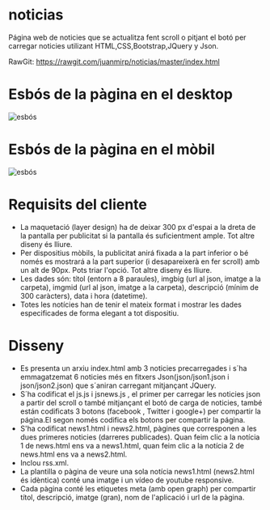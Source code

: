 # noticias

Página web de noticies que se actualitza fent scroll o pitjant el botó per carregar noticies utilizant HTML,CSS,Bootstrap,JQuery y Json.

RawGit:
https://rawgit.com/juanmirp/noticias/master/index.html

# Esbós de la pàgina en el desktop 

![esbós](https://rawgit.com/juanmirp/noticias/master/doc/IMG_20170606_182721.jpg)


# Esbós de la pàgina en el mòbil

![esbós](https://rawgit.com/juanmirp/noticias/master/doc/IMG_20170606_182711.jpg)


# Requisits del cliente
* La maquetació (layer design) ha de deixar 300 px d'espai a la dreta de la pantalla per publicitat si la pantalla és suficientment ample. Tot altre diseny és lliure.
* Per dispositius mòbils, la publicitat anirá fixada a la part inferior o bé només es mostrará a la part superior (i desapareixerà en fer scroll) amb un alt de 90px. Pots triar l'opció. Tot altre diseny és lliure.
* Les dades són: títol (entorn a 8 paraules), imgbig (url al json, imatge a la carpeta), imgmid (url al json, imatge a la carpeta), descripció (mínim de 300 caràcters), data i hora (datetime).
* Totes les notícies han de tenir el mateix format i mostrar les dades especificades de forma elegant a tot dispositiu.

# Disseny 
* Es presenta un arxiu index.html amb 3 noticies precarregades i s´ha emmagatzemat 6 noticies més en fitxers Json(json/json1.json i json/json2.json) que s´aniran carregant mitjançant JQuery.
* S´ha codificat el js.js i jsnews.js , el primer per carregar les noticies json a partir del scroll o també mitjançant el botó de carga de noticies, també están codificats 3 botons (facebook , Twitter i google+)  per compartir la página.El segon només codifica els botons per compartir la página.
* S'ha codificat news1.html i news2.html, pàgines que corresponen a les dues primeres noticies (darreres publicades). Quan feim clic a la notícia 1 de news.html ens va a news1.html, quan feim clic a la notícia 2 de news.html ens va a news2.html.
* Inclou rss.xml.
* La plantilla o pàgina de veure una sola notícia news1.html (news2.html és idèntica) conté una imatge i un vídeo de youtube responsive.
* Cada pàgina conté les etiquetes meta (amb open graph) per compartir títol, descripció, imatge (gran), nom de l'aplicació i url de la pàgina.
